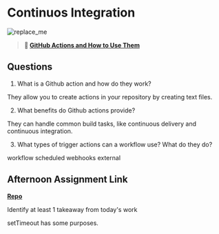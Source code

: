# Continuos Integration

![replace_me](https://codeworks.blob.core.windows.net/public/assets/img/illustrations/placeholder.svg)

> **📖 [GitHub Actions and How to Use Them](https://codeworksacademy.com/fs-student-guide/resources/wk8-9/05-Github-Actions)**

## Questions

1. What is a Github action and how do they work?

They allow you to create actions in your repository  by creating text files. 

2. What benefits do Github actions provide?

They can handle common build tasks, like continuous delivery and continuous integration. 

3. What types of trigger actions can a workflow use? What do they do?

workflow scheduled webhooks external 

## Afternoon Assignment Link

**[Repo](https://github.com/JacksonHagen/capstone)**

Identify at least 1 takeaway from today's work

setTimeout has some purposes. 